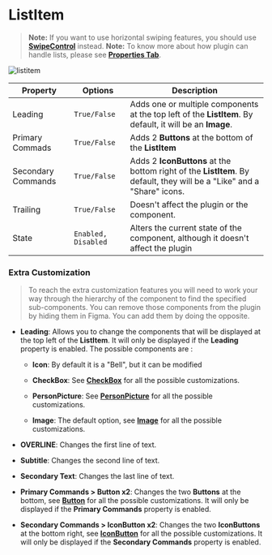 # ListItem

> **Note:** If you want to use horizontal swiping features, you should use **[SwipeControl]()** instead.
> **Note:** To know more about how plugin can handle lists, please see **[Properties Tab](../learn/developers/properties-tab.md)**.



![listitem](.\images\listitem.png)

| Property           | Options             | Description                                                  |
| ------------------ | ------------------- | ------------------------------------------------------------ |
| Leading            | `True/False`        | Adds one or multiple components at the top left of the **ListItem**. By default, it will be an  **Image**. |
| Primary Commads    | `True/False`        | Adds 2 **Buttons** at the bottom of the **ListItem**         |
| Secondary Commands | `True/False`        | Adds 2 **IconButtons** at the bottom right of the **ListItem**. By default, they will be  a "Like" and a "Share" icons. |
| Trailing           | `True/False`        | Doesn't affect the plugin or the component.                  |
| State              | `Enabled, Disabled` | Alters the current state of the component, although it doesn't affect the plugin |

### Extra Customization

> To reach the extra customization features you will need to work your way through the hierarchy of the component to find the specified sub-components. You can remove those components from the plugin by hiding them in Figma. You can add them by doing the opposite.

- **Leading**: Allows you to change the components that will be displayed at the top left of the **ListItem**. It will only be displayed if the **Leading** property is enabled. The possible components are :

  - **Icon**: By default it is a "Bell", but it can be modified

  - **CheckBox**: See **[CheckBox]()** for all the possible customizations.
  - **PersonPicture**: See **[PersonPicture]()** for all the possible customizations.
  - **Image**: The default option, see **[Image]()** for all the possible customizations.

- **OVERLINE**: Changes the first line of text.

- **Subtitle**: Changes the second line of text.

- **Secondary Text**: Changes the last line of text.

- **Primary Commands > Button x2**: Changes the two **Buttons** at the bottom, see **[Button](./button.md)** for all the possible customizations. It will only be displayed if the **Primary Commands** property is enabled.

- **Secondary Commands > IconButton x2**: Changes the two **IconButtons** at the bottom right, see **[IconButton](./icon-button.md)** for all the possible customizations. It will only be displayed if the **Secondary Commands** property is enabled.